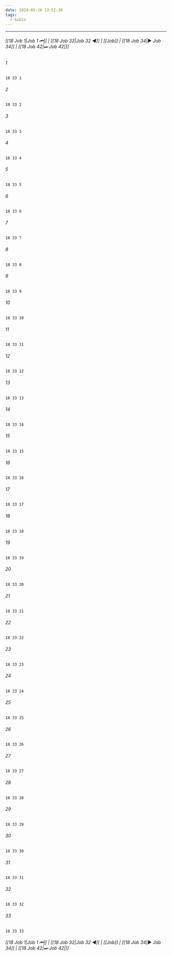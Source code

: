 ```yaml
---
date: 2024-05-28 13:52:38
tags:
  - bible
---
```

___

###### [[18 Job 1|Job 1 ⏮]] | [[18 Job 32|Job 32 ◀]] | [[Job]] | [[18 Job 34|▶ Job 34]] | [[18 Job 42|⏭ Job 42|]]

###### 1
``` verse
18 33 1 
```
###### 2
``` verse
18 33 2 
```
###### 3
``` verse
18 33 3 
```
###### 4
``` verse
18 33 4 
```
###### 5
``` verse
18 33 5 
```
###### 6
``` verse
18 33 6 
```
###### 7
``` verse
18 33 7 
```
###### 8
``` verse
18 33 8 
```
###### 9
``` verse
18 33 9 
```
###### 10
``` verse
18 33 10 
```
###### 11
``` verse
18 33 11 
```
###### 12
``` verse
18 33 12 
```
###### 13
``` verse
18 33 13 
```
###### 14
``` verse
18 33 14 
```
###### 15
``` verse
18 33 15 
```
###### 16
``` verse
18 33 16 
```
###### 17
``` verse
18 33 17 
```
###### 18
``` verse
18 33 18 
```
###### 19
``` verse
18 33 19 
```
###### 20
``` verse
18 33 20 
```
###### 21
``` verse
18 33 21 
```
###### 22
``` verse
18 33 22 
```
###### 23
``` verse
18 33 23 
```
###### 24
``` verse
18 33 24 
```
###### 25
``` verse
18 33 25 
```
###### 26
``` verse
18 33 26 
```
###### 27
``` verse
18 33 27 
```
###### 28
``` verse
18 33 28 
```
###### 29
``` verse
18 33 29 
```
###### 30
``` verse
18 33 30 
```
###### 31
``` verse
18 33 31 
```
###### 32
``` verse
18 33 32 
```
###### 33
``` verse
18 33 33 
```

###### [[18 Job 1|Job 1 ⏮]] | [[18 Job 32|Job 32 ◀]] | [[Job]] | [[18 Job 34|▶ Job 34]] | [[18 Job 42|⏭ Job 42|]]


